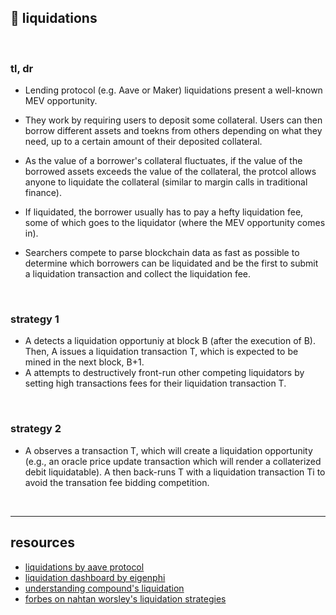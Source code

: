 ## 🧀 liquidations

<br>

### tl, dr

* Lending protocol (e.g. Aave or Maker) liquidations present a well-known MEV opportunity.

* They work by requiring users to deposit some collateral. Users can then borrow different assets and toekns from others depending on what they need, up to a certain amount of their deposited collateral.

* As the value of a borrower's collateral fluctuates, if the value of the borrowed assets exceeds the value of the collateral, the protcol allows anyone to liquidate the collateral (similar to margin calls in traditional finance).

* If liquidated, the borrower usually has to pay a hefty liquidation fee, some of which goes to the liquidator (where the MEV opportunity comes in).

* Searchers compete to parse blockchain data as fast as possible to determine which borrowers can be liquidated and be the first to submit a liquidation transaction and collect the liquidation fee.

<br>

### strategy 1

* A detects a liquidation opportuniy at block B (after the execution of B). Then, A issues a liquidation transaction T, which is expected to be mined in the next block, B+1.
* A attempts to destructively front-run other competing liquidators by setting high transactions fees for their liquidation transaction T.

<br>

### strategy 2

* A observes a transaction T, which will create a liquidation opportunity (e.g., an oracle price update transaction which will render a collaterized debit liquidatable). A then back-runs T with a liquidation transaction Ti to avoid the transation fee bidding competition.


<br>

---

## resources

* [liquidations by aave protocol](https://docs.aave.com/developers/guides/liquidations)
* [liquidation dashboard by eigenphi](https://eigenphi.io/mev/ethereum/liquidation)
* [understanding compound's liquidation](https://zengo.com/understanding-compounds-liquidation/)
* [forbes on nahtan worsley's liquidation strategies](https://www.forbes.com/sites/jeffkauflin/2022/10/11/the-secretive-world-of-mev-where-crypto-bots-scalp-investors-for-big-profits/?sh=25489eda2d8d) 
